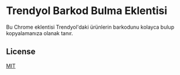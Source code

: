 
# Trendyol Barkod Bulma Eklentisi

Bu Chrome eklentisi Trendyol'daki ürünlerin barkodunu kolayca bulup kopyalamanıza olanak tanır. 

## License

[MIT](./LICENSE)
